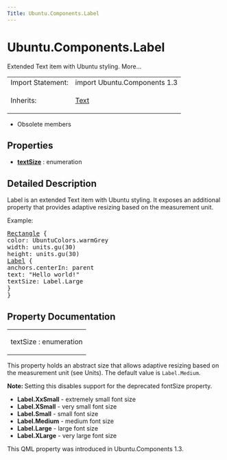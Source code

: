 ```yaml
---
Title: Ubuntu.Components.Label
---
```


# Ubuntu.Components.Label

<span class="subtitle"></span>
<!-- $$$Label-brief -->
<p>Extended Text item with Ubuntu styling. More...</p>
<!-- @@@Label -->
<table class="alignedsummary">
<tr><td class="memItemLeft rightAlign topAlign"> Import Statement:</td><td class="memItemRight bottomAlign"> import Ubuntu.Components 1.3</td></tr><tr><td class="memItemLeft rightAlign topAlign"> Inherits:</td><td class="memItemRight bottomAlign"> <p><a href="QtQuick.Text.md">Text</a></p>
</td></tr></table><ul>
<li>Obsolete members</li>
</ul>
<h2 id="properties">Properties</h2>
<ul>
<li class="fn"><b><b><a href="#textSize-prop">textSize</a></b></b> : enumeration</li>
</ul>
<!-- $$$Label-description -->
<h2 id="details">Detailed Description</h2>
</p>
<p>Label is an extended Text item with Ubuntu styling. It exposes an additional property that provides adaptive resizing based on the measurement unit.</p>
<p>Example:</p>
<pre class="qml"><span class="type"><a href="QtQuick.Rectangle.md">Rectangle</a></span> {
<span class="name">color</span>: <span class="name">UbuntuColors</span>.<span class="name">warmGrey</span>
<span class="name">width</span>: <span class="name">units</span>.<span class="name">gu</span>(<span class="number">30</span>)
<span class="name">height</span>: <span class="name">units</span>.<span class="name">gu</span>(<span class="number">30</span>)
<span class="type"><a href="index.html">Label</a></span> {
<span class="name">anchors</span>.centerIn: <span class="name">parent</span>
<span class="name">text</span>: <span class="string">&quot;Hello world!&quot;</span>
<span class="name">textSize</span>: <span class="name">Label</span>.<span class="name">Large</span>
}
}</pre>
<!-- @@@Label -->
<h2>Property Documentation</h2>
<!-- $$$textSize -->
<table class="qmlname"><tr valign="top" id="textSize-prop"><td class="tblQmlPropNode"><p><span class="name">textSize</span> : <span class="type">enumeration</span></p></td></tr></table><p>This property holds an abstract size that allows adaptive resizing based on the measurement unit (see Units). The default value is <code>Label.Medium</code>.</p>
<p><b>Note: </b>Setting this disables support for the deprecated fontSize property.</p><ul>
<li><b>Label.XxSmall</b> - extremely small font size</li>
<li><b>Label.XSmall</b> - very small font size</li>
<li><b>Label.Small</b> - small font size</li>
<li><b>Label.Medium</b> - medium font size</li>
<li><b>Label.Large</b> - large font size</li>
<li><b>Label.XLarge</b> - very large font size</li>
</ul>
<p>This QML property was introduced in  Ubuntu.Components 1.3.</p>
<!-- @@@textSize -->
<br/>
